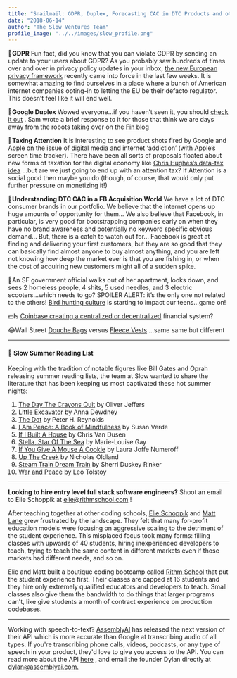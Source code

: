 ```yaml
---
title: "Snailmail: GDPR, Duplex, Forecasting CAC in DTC Products and other food for thought.."
date: "2018-06-14"
author: "The Slow Ventures Team"
profile_image: "../../images/slow_profile.png"
---
```


**🧐GDPR**  Fun fact, did you know that you can violate GDPR by sending an update to your users about GDPR?  As you probably saw hundreds of times over and over in privacy policy updates in your inbox, [the new European privacy framework](https://www.wired.com/story/europes-new-privacy-law-will-change-the-web-and-more/) recently came into force in the last few weeks.  It is somewhat amazing to find ourselves in a place where a bunch of American internet companies opting-in to letting the EU be their defacto regulator.  This doesn’t feel like it will end well.

**🤖Google Duplex** Wowed everyone…if you haven’t seen it, you should [check it out](https://www.youtube.com/watch?v=bd1mEm2Fy08) .  Sam wrote a brief response to it for those that think we are days away from the robots taking over on the [Fin blog](https://www.fin.com/post/2018/5/11dc3fc8b2929071b11c)

**🔗Taxing Attention** It is interesting to see product shots fired by Google and Apple on the issue of digital media and internet ‘addiction’ (with Apple’s screen time tracker).  There have been all sorts of proposals floated about new forms of taxation for the digital economy like [Chris Hughes’s data-tax idea](https://www.theguardian.com/commentisfree/2018/apr/27/chris-hughes-facebook-google-data-tax-regulation) …but are we just going to end up with an attention tax?  If Attention is a social good then maybe you do (though, of course, that would only put further pressure on monetizing it!)

**🥩Understanding DTC CAC in a FB Acquisition World** We have a lot of DTC consumer brands in our portfolio.  We believe that the internet opens up huge amounts of opportunity for them… We also believe that Facebook, in particular, is very good for bootstrapping companies early on when they have no brand awareness and potentially no keyword specific obvious demand…  But, there is a catch to watch out for… Facebook is great at finding and delivering your first customers, but they are so good that they can basically find almost anyone to buy almost anything, and you are left not knowing how deep the market ever is that you are fishing in, or when the cost of acquiring new customers might all of a sudden spike.

🛴An SF government official walks out of her apartment, looks down, and sees 2 homeless people, 4 shits, 5 used needles, and 3 electric scooters...which needs to go? SPOILER ALERT: it’s the only one not related to the others! [Bird hunting culture](https://www.theatlantic.com/technology/archive/2018/05/charging-electric-scooters-is-a-cutthroat-business/560747/) is starting to impact our teens...game on!

💵Is [Coinbase creating a centralized or decentralized](https://medium.com/@barmstrong/is-coinbase-creating-a-centralized-or-decentralized-financial-system-80979154b356) financial system?

😂Wall Street [Douche Bags](https://www.esquire.com/style/mens-fashion/a19862416/banker-bags-are-bad/) versus [Fleece Vests](https://www.buzzfeed.com/katienotopoulos/i-wore-a-vest-like-jeff-bezos-for-a-week-to-see-if-id-be?utm_term=.ltn0ejel1#.glPg6V6W8) ...same same but different

---

#### 🤔 Slow Summer Reading List

Keeping with the tradition of notable figures like Bill Gates and Oprah releasing summer reading lists, the team at Slow wanted to share the literature that has been keeping us most captivated these hot summer nights:
1.  [The Day The Crayons Quit](https://www.amazon.com/Day-Crayons-Quit-Drew-Daywalt/dp/0399255370)  by Oliver Jeffers
2.  [Little Excavator](https://amzn.to/2t6wmOl)  by Anna Dewdney
3.  [The Dot](https://amzn.to/2Jzl5kl)  by Peter H. Reynolds
4.  [I Am Peace: A Book of Mindfulness](https://amzn.to/2JAETnC)  by Susan Verde
5.  [If I Built A House](https://amzn.to/2sVUX8Z)  by Chris Van Dusen
6.  [Stella, Star Of The Sea](https://amzn.to/2sUaxlC)  by Marie-Louise Gay
7.  [If You Give A Mouse A Cookie](https://amzn.to/2Mpr6xS)  by Laura Joffe Numeroff
8.  [Up The Creek](https://amzn.to/2JEMB0c)  by Nicholas Oldland
9.  [Steam Train Dream Train](https://amzn.to/2t6Q64f)  by Sherri Duskey Rinker
10. [War and Peace](https://amzn.to/2MskdvE)  by Leo Tolstoy

---

**Looking to hire entry level full stack software engineers?** Shoot an email to Elie Schoppik at [elie@rithmschool.com](mailto:elie@rithmschool.com) !

After teaching together at other coding schools, [Elie Schoppik](https://www.linkedin.com/in/eschoppik/) and [Matt Lane](https://www.linkedin.com/in/mmmaaatttttt/) grew frustrated by the landscape. They felt that many for-profit education models were focusing on aggressive scaling to the detriment of the student experience. This misplaced focus took many forms: filling classes with upwards of 40 students, hiring inexperienced developers to teach, trying to teach the same content in different markets even if those markets had different needs, and so on.

Elie and Matt built a boutique coding bootcamp called [Rithm School](https://www.rithmschool.com/) that put the student experience first. Their classes are capped at 16 students and they hire only extremely qualified educators and developers to teach. Small classes also give them the bandwidth to do things that larger programs can't, like give students a month of contract experience on production codebases.

---

Working with speech-to-text? [AssemblyAI](https://assemblyai.com/) has released the next version of their API which is more accurate than Google at transcribing audio of all types. If you're transcribing phone calls, videos, podcasts, or any type of speech in your product, they'd love to give you access to the API. You can read more about the API [here](https://blog.assemblyai.com/2018/04/24/improved-recognition-accuracy/) , and email the founder Dylan directly at [dylan@assemblyai.com.](mailto:dylan@assemblyai.com)
